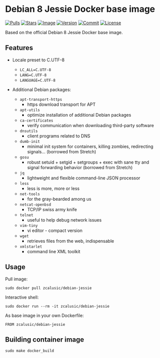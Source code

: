 # Debian 8 Jessie Docker base image

[![Pulls](https://img.shields.io/docker/pulls/zcalusic/debian-jessie.svg)](https://hub.docker.com/r/zcalusic/debian-jessie/)
[![Stars](https://img.shields.io/docker/stars/zcalusic/debian-jessie.svg)](https://hub.docker.com/r/zcalusic/debian-jessie/)
[![Image](https://images.microbadger.com/badges/image/zcalusic/debian-jessie.svg)](https://microbadger.com/images/zcalusic/debian-jessie/)
[![Version](https://images.microbadger.com/badges/version/zcalusic/debian-jessie.svg)](https://microbadger.com/images/zcalusic/debian-jessie/)
[![Commit](https://images.microbadger.com/badges/commit/zcalusic/debian-jessie.svg)](https://microbadger.com/images/zcalusic/debian-jessie/)
[![License](https://images.microbadger.com/badges/license/zcalusic/debian-jessie.svg)](https://microbadger.com/images/zcalusic/debian-jessie/)

Based on the official Debian 8 Jessie Docker base image.

## Features

* Locale preset to C.UTF-8
  * `LC_ALL=C.UTF-8`
  * `LANG=C.UTF-8`
  * `LANGUAGE=C.UTF-8`

* Additional Debian packages:
  * `apt-transport-https`
    * https download transport for APT
  * `apt-utils`
    * optimize installation of additional Debian packages
  * `ca-certificates`
    * verify communication when downloading third-party software
  * `dnsutils`
    * client programs related to DNS
  * `dumb-init`
    * minimal init system for containers, killing zombies, redirecting signals... (borrowed from Stretch)
  * `gosu`
    * robust setuid + setgid + setgroups + exec with sane tty and signal forwarding behavior (borrowed from Stretch)
  * `jq`
    * lightweight and flexible command-line JSON processor
  * `less`
    * less is more, more or less
  * `net-tools`
    * for the gray-bearded among us
  * `netcat-openbsd`
    * TCP/IP swiss army knife
  * `telnet`
    * useful to help debug network issues
  * `vim-tiny`
    * vi editor - compact version
  * `wget`
    * retrieves files from the web, indispensable
  * `xmlstarlet`
    * command line XML toolkit

## Usage

Pull image:

```
sudo docker pull zcalusic/debian-jessie
```

Interactive shell:

```
sudo docker run --rm -it zcalusic/debian-jessie
```

As base image in your own Dockerfile:

```
FROM zcalusic/debian-jessie
```

## Building container image

```
sudo make docker_build
```
